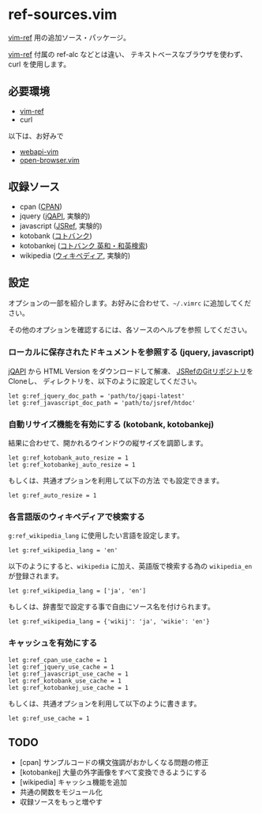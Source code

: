 ref-sources.vim
===============

[vim-ref][git:vim-ref] 用の追加ソース・パッケージ。

[vim-ref][git:vim-ref] 付属の ref-alc などとは違い、
テキストベースなブラウザを使わず、curl を使用します。

[git:vim-ref]:          https://github.com/thinca/vim-ref
[git:webapi-vim]:       https://github.com/mattn/webapi-vim
[git:open-browser.vim]: https://github.com/tyru/open-browser.vim

必要環境
--------

* [vim-ref][git:vim-ref]
* curl

以下は、お好みで

* [webapi-vim][git:webapi-vim]
* [open-browser.vim][git:open-browser.vim]

収録ソース
----------

* cpan ([CPAN](http://search.cpan.org/))
* jquery ([jQAPI](http://jqapi.com/), 実験的)
* javascript ([JSRef](http://jsref.64p.org/), 実験的)
* kotobank ([コトバンク](http://kotobank.jp/))
* kotobankej ([コトバンク 英和・和英検索](http://kotobank.jp/))
* wikipedia ([ウィキペディア](http://www.wikipedia.org/), 実験的)

設定
----

オプションの一部を紹介します。お好みに合わせて、`~/.vimrc`
に追加してください。

その他のオプションを確認するには、各ソースのヘルプを参照
してください。

### ローカルに保存されたドキュメントを参照する (jquery, javascript)

[jQAPI](http://jqapi.com/) から HTML Version をダウンロードして解凍、
[JSRefのGitリポジトリ](https://github.com/tokuhirom/jsref)をCloneし、
ディレクトリを、以下のように設定してください。

```vim
let g:ref_jquery_doc_path = 'path/to/jqapi-latest'
let g:ref_javascript_doc_path = 'path/to/jsref/htdoc'
```

### 自動リサイズ機能を有効にする (kotobank, kotobankej)

結果に合わせて、開かれるウインドウの縦サイズを調節します。

```vim
let g:ref_kotobank_auto_resize = 1
let g:ref_kotobankej_auto_resize = 1
```

もしくは、共通オプションを利用して以下の方法 でも設定できます。

```vim
let g:ref_auto_resize = 1
```

### 各言語版のウィキペディアで検索する

`g:ref_wikipedia_lang` に使用したい言語を設定します。

```vim
let g:ref_wikipedia_lang = 'en'
```

以下のようにすると、`wikipedia` に加え、英語版で検索する為の
`wikipedia_en` が登録されます。

```vim
let g:ref_wikipedia_lang = ['ja', 'en']
```

もしくは、辞書型で設定する事で自由にソース名を付けられます。

```vim
let g:ref_wikipedia_lang = {'wikij': 'ja', 'wikie': 'en'}
```

### キャッシュを有効にする

```vim
let g:ref_cpan_use_cache = 1
let g:ref_jquery_use_cache = 1
let g:ref_javascript_use_cache = 1
let g:ref_kotobank_use_cache = 1
let g:ref_kotobankej_use_cache = 1
```

もしくは、共通オプションを利用して以下のように書きます。

```vim
let g:ref_use_cache = 1
```

TODO
----

* [cpan] サンプルコードの構文強調がおかしくなる問題の修正
* [kotobankej] 大量の外字画像をすべて変換できるようにする
* [wikipedia] キャッシュ機能を追加
* 共通の関数をモジュール化
* 収録ソースをもっと増やす
